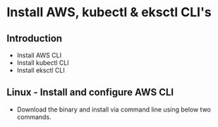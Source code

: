 # Install AWS, kubectl & eksctl CLI's

## Introduction
- Install AWS CLI
- Install kubectl CLI
- Install eksctl CLI

## Linux - Install and configure AWS CLI 
- Download the binary and install via command line using below two commands.
